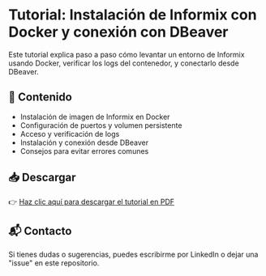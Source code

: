# Tutorial: Instalación de Informix con Docker y conexión con DBeaver

Este tutorial explica paso a paso cómo levantar un entorno de Informix usando Docker, verificar los logs del contenedor, y conectarlo desde DBeaver.

## 📄 Contenido

- Instalación de imagen de Informix en Docker
- Configuración de puertos y volumen persistente
- Acceso y verificación de logs
- Instalación y conexión desde DBeaver
- Consejos para evitar errores comunes

## 📥 Descargar

👉 [Haz clic aquí para descargar el tutorial en PDF](https://github.com/Sergiy-afk/Tutoriales-inform-tica/raw/main/Instalaci%C3%B3n%20de%20Informix.pdf)

## 📬 Contacto

Si tienes dudas o sugerencias, puedes escribirme por LinkedIn o dejar una "issue" en este repositorio.
